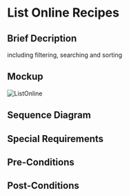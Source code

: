 # List Online Recipes
## Brief Decription
including filtering, searching and sorting

## Mockup
![ListOnline](https://github.com/user-attachments/assets/0a43e52a-8703-45ae-aab1-95f8ec00ba8c)
## Sequence Diagram

## Special Requirements

## Pre-Conditions

## Post-Conditions
